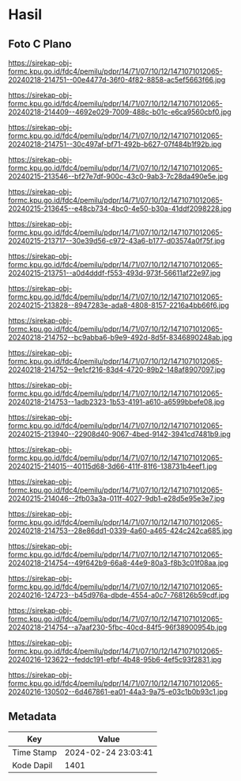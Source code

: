 # Hasil

## Foto C Plano

https://sirekap-obj-formc.kpu.go.id/fdc4/pemilu/pdpr/14/71/07/10/12/1471071012065-20240218-214751--00e4477d-36f0-4f82-8858-ac5ef5663f66.jpg

https://sirekap-obj-formc.kpu.go.id/fdc4/pemilu/pdpr/14/71/07/10/12/1471071012065-20240218-214409--4692e029-7009-488c-b01c-e6ca9560cbf0.jpg

https://sirekap-obj-formc.kpu.go.id/fdc4/pemilu/pdpr/14/71/07/10/12/1471071012065-20240218-214751--30c497af-bf71-492b-b627-07f484b1f92b.jpg

https://sirekap-obj-formc.kpu.go.id/fdc4/pemilu/pdpr/14/71/07/10/12/1471071012065-20240215-213546--bf27e7df-900c-43c0-9ab3-7c28da490e5e.jpg

https://sirekap-obj-formc.kpu.go.id/fdc4/pemilu/pdpr/14/71/07/10/12/1471071012065-20240215-213645--e48cb734-4bc0-4e50-b30a-41ddf2098228.jpg

https://sirekap-obj-formc.kpu.go.id/fdc4/pemilu/pdpr/14/71/07/10/12/1471071012065-20240215-213717--30e39d56-c972-43a6-b177-d03574a0f75f.jpg

https://sirekap-obj-formc.kpu.go.id/fdc4/pemilu/pdpr/14/71/07/10/12/1471071012065-20240215-213751--a0d4dddf-f553-493d-973f-56611af22e97.jpg

https://sirekap-obj-formc.kpu.go.id/fdc4/pemilu/pdpr/14/71/07/10/12/1471071012065-20240215-213828--8947283e-ada8-4808-8157-2216a4bb66f6.jpg

https://sirekap-obj-formc.kpu.go.id/fdc4/pemilu/pdpr/14/71/07/10/12/1471071012065-20240218-214752--bc9abba6-b9e9-492d-8d5f-8346890248ab.jpg

https://sirekap-obj-formc.kpu.go.id/fdc4/pemilu/pdpr/14/71/07/10/12/1471071012065-20240218-214752--9e1cf216-83d4-4720-89b2-148af8907097.jpg

https://sirekap-obj-formc.kpu.go.id/fdc4/pemilu/pdpr/14/71/07/10/12/1471071012065-20240218-214753--1adb2323-1b53-4191-a610-a6599bbefe08.jpg

https://sirekap-obj-formc.kpu.go.id/fdc4/pemilu/pdpr/14/71/07/10/12/1471071012065-20240215-213940--22908d40-9067-4bed-9142-3941cd7481b9.jpg

https://sirekap-obj-formc.kpu.go.id/fdc4/pemilu/pdpr/14/71/07/10/12/1471071012065-20240215-214015--40115d68-3d66-411f-81f6-138731b4eef1.jpg

https://sirekap-obj-formc.kpu.go.id/fdc4/pemilu/pdpr/14/71/07/10/12/1471071012065-20240215-214046--2fb03a3a-011f-4027-9db1-e28d5e95e3e7.jpg

https://sirekap-obj-formc.kpu.go.id/fdc4/pemilu/pdpr/14/71/07/10/12/1471071012065-20240218-214753--28e86dd1-0339-4a60-a465-424c242ca685.jpg

https://sirekap-obj-formc.kpu.go.id/fdc4/pemilu/pdpr/14/71/07/10/12/1471071012065-20240218-214754--49f642b9-66a8-44e9-80a3-f8b3c01f08aa.jpg

https://sirekap-obj-formc.kpu.go.id/fdc4/pemilu/pdpr/14/71/07/10/12/1471071012065-20240216-124723--b45d976a-dbde-4554-a0c7-768126b59cdf.jpg

https://sirekap-obj-formc.kpu.go.id/fdc4/pemilu/pdpr/14/71/07/10/12/1471071012065-20240218-214754--a7aaf230-5fbc-40cd-84f5-96f38900954b.jpg

https://sirekap-obj-formc.kpu.go.id/fdc4/pemilu/pdpr/14/71/07/10/12/1471071012065-20240216-123622--feddc191-efbf-4b48-95b6-4ef5c93f2831.jpg

https://sirekap-obj-formc.kpu.go.id/fdc4/pemilu/pdpr/14/71/07/10/12/1471071012065-20240216-130502--6d467861-ea01-44a3-9a75-e03c1b0b93c1.jpg


## Metadata

| Key        | Value               |
| ---------- | ------------------- |
| Time Stamp | 2024-02-24 23:03:41 |
| Kode Dapil | 1401                |



